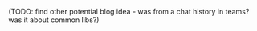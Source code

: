 
(TODO: find other potential blog idea - was from a chat history in teams? was it about common libs?)
